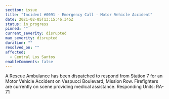 ```yaml
---
section: issue
title: "Incident #0091 - Emergency Call - Motor Vehicle Accident"
date: 2021-02-05T13:15:46.345Z
status: in_progress
pinned: ""
current_severity: disrupted
max_severity: disrupted
duration: ""
resolved_on: ""
affected:
  - Central Los Santos
enableComments: false
---
```

A Rescue Ambulance has been dispatched to respond from Station 7 for an Motor Vehicle Accident on Vespucci Boulevard, Mission Row. Firefighters are currently on scene providing medical assistance.
Responding Units: RA-71